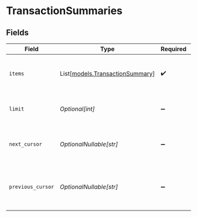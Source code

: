 # TransactionSummaries


## Fields

| Field                                                              | Type                                                               | Required                                                           | Description                                                        | Example                                                            |
| ------------------------------------------------------------------ | ------------------------------------------------------------------ | ------------------------------------------------------------------ | ------------------------------------------------------------------ | ------------------------------------------------------------------ |
| `items`                                                            | List[[models.TransactionSummary](../models/transactionsummary.md)] | :heavy_check_mark:                                                 | A list of items returned for this request.                         |                                                                    |
| `limit`                                                            | *Optional[int]*                                                    | :heavy_minus_sign:                                                 | The number of items for this page.                                 | 20                                                                 |
| `next_cursor`                                                      | *OptionalNullable[str]*                                            | :heavy_minus_sign:                                                 | The cursor pointing at the next page of items.                     | ZXhhbXBsZTE                                                        |
| `previous_cursor`                                                  | *OptionalNullable[str]*                                            | :heavy_minus_sign:                                                 | The cursor pointing at the previous page of items.                 | Xkjss7asS                                                          |